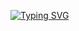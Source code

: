 [![Typing SVG](https://readme-typing-svg.demolab.com?font=Geist+Mono&pause=1000&color=CBD4FF&center=true&vCenter=true&width=435&lines=Full-Stack+Web+%26+App+Developer;Learn+.+Build+.+Deploy)](https://github.com/elllyers)
